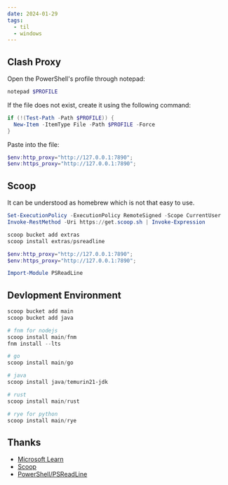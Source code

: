 ```yaml
---
date: 2024-01-29
tags:
  - til
  - windows
---
```


## Clash Proxy

Open the PowerShell's profile through notepad:

```powershell
notepad $PROFILE
```

If the file does not exist, create it using the following command:

```powershell
if (!(Test-Path -Path $PROFILE)) {
  New-Item -ItemType File -Path $PROFILE -Force
}
```

Paste into the file:

```powershell
$env:http_proxy="http://127.0.0.1:7890";
$env:https_proxy="http://127.0.0.1:7890";
```

## Scoop

It can be understood as homebrew which is not that easy to use.

```powershell
Set-ExecutionPolicy -ExecutionPolicy RemoteSigned -Scope CurrentUser
Invoke-RestMethod -Uri https://get.scoop.sh | Invoke-Expression
```

```powershell
scoop bucket add extras
scoop install extras/psreadline
```

```powershell
$env:http_proxy="http://127.0.0.1:7890";
$env:https_proxy="http://127.0.0.1:7890";

Import-Module PSReadLine
```

## Devlopment Environment

```powershell
scoop bucket add main
scoop bucket add java

# fnm for nodejs
scoop install main/fnm
fnm install --lts

# go
scoop install main/go

# java
scoop install java/temurin21-jdk

# rust
scoop install main/rust

# rye for python
scoop install main/rye
```

## Thanks

- [Microsoft Learn](https://learn.microsoft.com/en-us/powershell/module/microsoft.powershell.core/about/about_profiles?view=powershell-7.4)
- [Scoop](https://scoop.sh/#/)
- [PowerShell/PSReadLine](https://github.com/PowerShell/PSReadLine)
